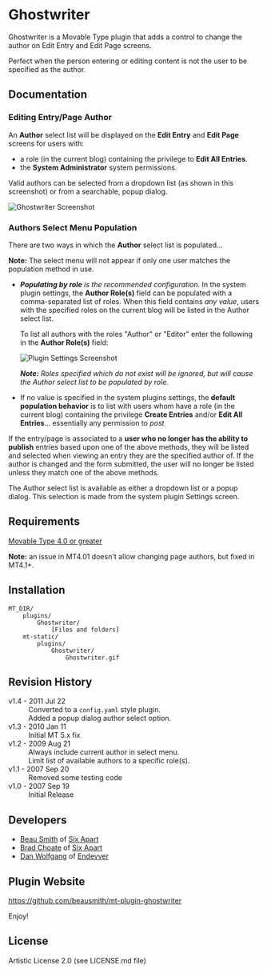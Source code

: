 # Ghostwriter

Ghostwriter is a Movable Type plugin that adds a control to change the author
on Edit Entry and Edit Page screens.

Perfect when the person entering or editing content is not the user to be
specified as the author.

## Documentation

### Editing Entry/Page Author

An **Author** select list will be displayed on the **Edit Entry** and **Edit
Page** screens for users with:

* a role (in the current blog) containing the privilege to **Edit All
  Entries**.
* the **System Administrator** system permissions.

Valid authors can be selected from a dropdown list (as shown in this
screenshot) or from a searchable, popup dialog.

![Ghostwriter Screenshot](http://github.com/beausmith/mt-plugin-ghostwriter/blob/master/screenshot-select-author.png?raw=true)

### Authors Select Menu Population

There are two ways in which the **Author** select list is populated...

**Note:** The select menu will not appear if only one user matches the
population method in use.

* ***Populating by role** is the recommended configuration.* In the system
  plugin settings, the **Author Role(s)** field can be populated with a
  comma-separated list of roles. When this field contains *any value*, users
  with the specified roles on the current blog will be listed in the Author
  select list.

    To list all authors with the roles "Author" or "Editor" enter the
    following in the **Author Role(s)** field:
    
     ![Plugin Settings
    Screenshot](http://github.com/beausmith/mt-plugin-ghostwriter/blob/master/screenshot-plugin-settings.png?raw=true)

    ***Note:** Roles specified which do not exist will be ignored, but will
    cause the Author select list to be populated by role.*

* If no value is specified in the system plugins settings, the **default
  population behavior** is to list with users whom have a role (in the current
  blog) containing the privilege **Create Entries** and/or **Edit All
  Entries**... essentially any permission to *post*

If the entry/page is associated to a **user who no longer has the ability to
publish** entries based upon one of the above methods, they will be listed and
selected when viewing an entry they are the specified author of. If the author
is changed and the form submitted, the user will no longer be listed unless
they match one of the above methods.

The Author select list is available as either a dropdown list or a popup
dialog. This selection is made from the system plugin Settings screen.


## Requirements

[Movable Type 4.0 or greater](http://www.movabletype.com)

**Note:** an issue in MT4.01 doesn't allow changing page authors, but fixed in
MT4.1+.

## Installation

    MT_DIR/
        plugins/
            Ghostwriter/
                [Files and folders]
        mt-static/
            plugins/
                Ghostwriter/
                    Ghostwriter.gif

## Revision History

<dl>
    <dt>v1.4 - 2011 Jul 22</dt>
    <dd>Converted to a <code>config.yaml</code> style plugin.<br />
        Added a popup dialog author select option.</dd>
    <dt>v1.3 - 2010 Jan 11</dt>
    <dd>Initial MT 5.x fix</dd>
    <dt>v1.2 - 2009 Aug 21</dt>
    <dd>Always include current author in select menu.<br />
        Limit list of available authors to a specific role(s).</dd>
    <dt>v1.1 - 2007 Sep 20</dt>
    <dd>Removed some testing code</dd>
    <dt>v1.0 - 2007 Sep 19</dt>
    <dd>Initial Release</dd>
</dl>

## Developers

* [Beau Smith](http://beausmith.com) of [Six Apart](http://www.sixapart.com)
* [Brad Choate](http://bradchoate.com) of [Six Apart](http://www.sixapart.com)
* [Dan Wolfgang](http://danandsherree.com) of [Endevver](http://endevver.com)

## Plugin Website

<https://github.com/beausmith/mt-plugin-ghostwriter>

Enjoy!

## License

Artistic License 2.0 (see LICENSE.md file)

